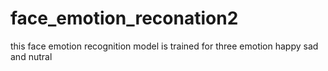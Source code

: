 # face_emotion_reconation2
this face emotion recognition model is trained for three emotion happy sad and nutral
